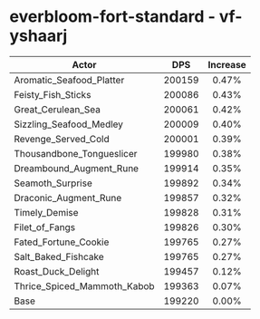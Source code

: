 # everbloom-fort-standard - vf-yshaarj
| Actor | DPS | Increase |
|---|:---:|:---:|
|Aromatic_Seafood_Platter|200159|0.47%|
|Feisty_Fish_Sticks|200086|0.43%|
|Great_Cerulean_Sea|200061|0.42%|
|Sizzling_Seafood_Medley|200009|0.40%|
|Revenge_Served_Cold|200001|0.39%|
|Thousandbone_Tongueslicer|199980|0.38%|
|Dreambound_Augment_Rune|199914|0.35%|
|Seamoth_Surprise|199892|0.34%|
|Draconic_Augment_Rune|199857|0.32%|
|Timely_Demise|199828|0.31%|
|Filet_of_Fangs|199826|0.30%|
|Fated_Fortune_Cookie|199765|0.27%|
|Salt_Baked_Fishcake|199765|0.27%|
|Roast_Duck_Delight|199457|0.12%|
|Thrice_Spiced_Mammoth_Kabob|199363|0.07%|
|Base|199220|0.00%|
